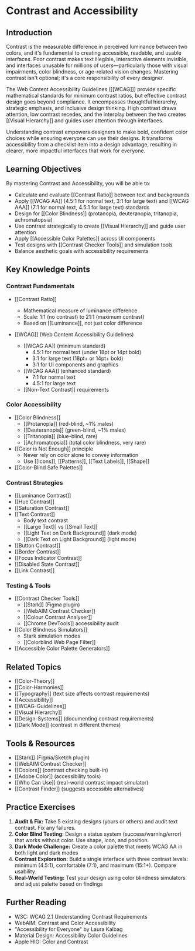 # Contrast and Accessibility

## Introduction

Contrast is the measurable difference in perceived luminance between two colors, and it's fundamental to creating accessible, readable, and usable interfaces. Poor contrast makes text illegible, interactive elements invisible, and interfaces unusable for millions of users—particularly those with visual impairments, color blindness, or age-related vision changes. Mastering contrast isn't optional; it's a core responsibility of every designer.

The Web Content Accessibility Guidelines ([[WCAG]]) provide specific mathematical standards for minimum contrast ratios, but effective contrast design goes beyond compliance. It encompasses thoughtful hierarchy, strategic emphasis, and inclusive design thinking. High contrast draws attention, low contrast recedes, and the interplay between the two creates [[Visual Hierarchy]] and guides user attention through interfaces.

Understanding contrast empowers designers to make bold, confident color choices while ensuring everyone can use their designs. It transforms accessibility from a checklist item into a design advantage, resulting in clearer, more impactful interfaces that work for everyone.

## Learning Objectives

By mastering Contrast and Accessibility, you will be able to:

- Calculate and evaluate [[Contrast Ratio]] between text and backgrounds
- Apply [[WCAG AA]] (4.5:1 for normal text, 3:1 for large text) and [[WCAG AAA]] (7:1 for normal text, 4.5:1 for large text) standards
- Design for [[Color Blindness]] (protanopia, deuteranopia, tritanopia, achromatopsia)
- Use contrast strategically to create [[Visual Hierarchy]] and guide user attention
- Apply [[Accessible Color Palettes]] across UI components
- Test designs with [[Contrast Checker Tools]] and simulation tools
- Balance aesthetic goals with accessibility requirements

## Key Knowledge Points

### Contrast Fundamentals

- [[Contrast Ratio]]

  - Mathematical measure of luminance difference
  - Scale: 1:1 (no contrast) to 21:1 (maximum contrast)
  - Based on [[Luminance]], not just color difference

- [[WCAG]] (Web Content Accessibility Guidelines)
  - [[WCAG AA]] (minimum standard)
    - 4.5:1 for normal text (under 18pt or 14pt bold)
    - 3:1 for large text (18pt+ or 14pt+ bold)
    - 3:1 for UI components and graphics
  - [[WCAG AAA]] (enhanced standard)
    - 7:1 for normal text
    - 4.5:1 for large text
  - [[Non-Text Contrast]] requirements

### Color Accessibility

- [[Color Blindness]]
  - [[Protanopia]] (red-blind, ~1% males)
  - [[Deuteranopia]] (green-blind, ~1% males)
  - [[Tritanopia]] (blue-blind, rare)
  - [[Achromatopsia]] (total color blindness, very rare)
- [[Color is Not Enough]] principle
  - Never rely on color alone to convey information
  - Use [[Icons]], [[Patterns]], [[Text Labels]], [[Shape]]
- [[Color-Blind Safe Palettes]]

### Contrast Strategies

- [[Luminance Contrast]]
- [[Hue Contrast]]
- [[Saturation Contrast]]
- [[Text Contrast]]
  - Body text contrast
  - [[Large Text]] vs [[Small Text]]
  - [[Light Text on Dark Background]] (dark mode)
  - [[Dark Text on Light Background]] (light mode)
- [[Button Contrast]]
- [[Border Contrast]]
- [[Focus Indicator Contrast]]
- [[Disabled State Contrast]]
- [[Link Contrast]]

### Testing & Tools

- [[Contrast Checker Tools]]
  - [[Stark]] (Figma plugin)
  - [[WebAIM Contrast Checker]]
  - [[Colour Contrast Analyser]]
  - [[Chrome DevTools]] accessibility audit
- [[Color Blindness Simulators]]
  - Stark simulation modes
  - [[Colorblind Web Page Filter]]
- [[Accessible Color Palette Generators]]

## Related Topics

- [[Color-Theory]]
- [[Color-Harmonies]]
- [[Typography]] (text size affects contrast requirements)
- [[Accessibility]]
- [[WCAG-Guidelines]]
- [[Visual Hierarchy]]
- [[Design-Systems]] (documenting contrast requirements)
- [[Dark Mode]] (contrast in different themes)

## Tools & Resources

- [[Stark]] (Figma/Sketch plugin)
- [[WebAIM Contrast Checker]]
- [[Coolors]] (contrast checking built-in)
- [[Adobe Color]] (accessibility tools)
- [[Who Can Use]] (real-world contrast impact simulator)
- [[Contrast Finder]] (suggests accessible alternatives)

## Practice Exercises

1. **Audit & Fix:** Take 5 existing designs (yours or others) and audit text contrast. Fix any failures.
2. **Color Blind Testing:** Design a status system (success/warning/error) that works without color. Use shape, icon, and position.
3. **Dark Mode Challenge:** Create a color palette that meets WCAG AA in both light and dark modes
4. **Contrast Exploration:** Build a single interface with three contrast levels: minimum (4.5:1), comfortable (7:1), and maximum (15:1+). Compare usability.
5. **Real-World Testing:** Test your design using color blindness simulators and adjust palette based on findings

## Further Reading

- W3C: WCAG 2.1 Understanding Contrast Requirements
- WebAIM: Contrast and Color Accessibility
- "Accessibility for Everyone" by Laura Kalbag
- Material Design: Accessibility Color Guidelines
- Apple HIG: Color and Contrast
